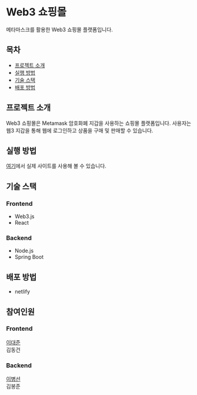 # Web3 쇼핑몰

메타마스크를 활용한 Web3 쇼핑몰 플랫폼입니다.

## 목차

- [프로젝트 소개](#프로젝트-소개)
- [실행 방법](#실행-방법)
- [기술 스택](#기술-스택)
- [배포 방법](#배포-방법)

## 프로젝트 소개

Web3 쇼핑몰은 Metamask 암호화폐 지갑을 사용하는 쇼핑몰 플랫폼입니다.
사용자는 웹3 지갑을 통해 웹에 로그인하고 상품을 구매 및 판매할 수 있습니다.

## 실행 방법
[여기](https://mallba.netlify.app/cart)에서 실제 사이트를 사용해 볼 수 있습니다.

## 기술 스택
### Frontend
* Web3.js
* React

### Backend 
* Node.js
* Spring Boot

## 배포 방법
* netlify

## 참여인원
### Frontend
[이대준](https://github.com/djLee77) <br>
김동건

### Backend
[이병선](https://github.com/dlqudtjs) <br>
김봉준